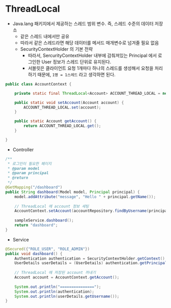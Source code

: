 # ThreadLocal

- Java.lang 패키지에서 제공하는 스레드 범위 변수. 즉, 스레드 수준의 데이터 저장소
  - 같은 스레드 내에서만 공유
  - 따라서 같은 스레드라면 해당 데이터를 메서드 매개변수로 넘겨줄 필요 없음
  - SecurityContextHolder 의 기본 전략 
    - 따라서, SercurityContextHolder 내부에 감춰져있는 Principal 에서 로그인한 User 정보가 스레드 단위로 유지된다.
    - 서블릿은 클라이언트 요청 1개마다 하나의 스레드를 생성해서 요청을 처리하기 때문에, `1명 = 1스레드` 라고 생각하면 된다.
 
  
```java
public class AccountContext {

    private static final ThreadLocal<Account> ACCOUNT_THREAD_LOCAL = new ThreadLocal<>();

    public static void setAccount(Account account) {
        ACCOUNT_THREAD_LOCAL.set(account);
    }

    public static Account getAccount() {
        return ACCOUNT_THREAD_LOCAL.get();
    }

}
```

- Controller

```java
/**
 * 로그인이 필요한 페이지
 * @param model
 * @param principal
 * @return
 */
@GetMapping("/dashboard")
public String dashboard(Model model, Principal principal) {
    model.addAttribute("message", "Hello " + principal.getName());
    
    // ThreadLocal 에 account 정보 세팅
    AccountContext.setAccount(accountRepository.findByUsername(principal.getName()));
    
    sampleService.dashboard();
    return "dashboard";
}
```

- Service

```java
@Secured({"ROLE_USER", "ROLE_ADMIN"})
public void dashboard() {
    Authentication authentication = SecurityContextHolder.getContext().getAuthentication();
    UserDetails userDetails = (UserDetails) authentication.getPrincipal();
    
    // ThreadLocal 에 저장된 account 꺼내기
    Account account = AccountContext.getAccount();
    
    System.out.println("===============");
    System.out.println(authentication);
    System.out.println(userDetails.getUsername());
}
```


